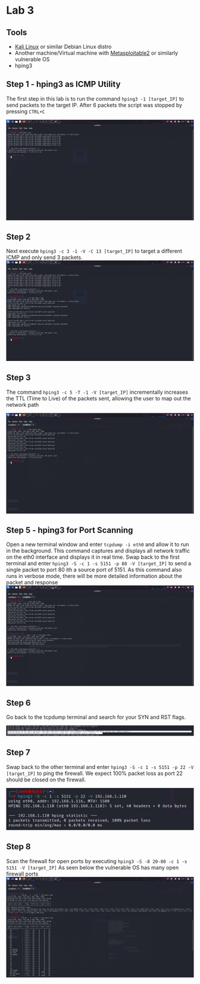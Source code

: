 # Lab 3

## Tools
* [Kali Linux](https://www.kali.org/get-kali/#kali-platforms) or similar Debian Linux distro
* Another machine/Virtual machine with [Metasploitable2](https://sourceforge.net/projects/metasploitable/files/Metasploitable2/) or similarly vulnerable OS 
* hping3


## Step 1 - hping3 as ICMP Utility
The first step in this lab is to run the command `hping3 -1 [target_IP]` to send packets to the target IP. After 6 packets the script was stopped by pressing ```CTRL+C```

![screenshot](img/Screenshot_2024-10-03_08_44_30.png)

## Step 2
Next execute `hping3 -c 3 -1 -V -C 13 [target_IP]` to target a different ICMP and only send 3 packets.
![Screenshot_2024-10-03_08_45_01.png](img/Screenshot_2024-10-03_08_45_01.png)

## Step 3
The command `hping3 -c 5 -T -1 -V [target_IP]` incrementally increases the TTL (Time to Live) of the packets sent, allowing the user to map out the network path

![Screenshot_2024-10-03_08_45_01.png](img/Screenshot_2024-10-03_08_50_06.png)

## Step 5 - hping3 for Port Scanning
Open a new terminal window and enter `tcpdump -i eth0` and allow it to run in the background. This command captures and displays all network traffic on the eth0 interface and displays it in real time.
Swap back to the first terminal and enter `hping3 -S -c 1 -s 5151 -p 80 -V [target_IP]` to send a single packet to port 80 ith a source port of 5151. As this command also runs in verbose mode, there will be more detailed information about the packet and response 
![Screenshot_2024-10-03_08_55_56.png](img/Screenshot_2024-10-03_08_55_56.png)

## Step 6
Go back to the tcpdump terminal and search for your SYN and RST flags.

![Screenshot_2024-10-03_08_55_23.png](img/Screenshot_2024-10-03_08_55_24.png)

## Step 7
Swap back to the other terminal and enter `hping3 -S -c 1 -s 5151 -p 22 -V [target_IP]` to ping the firewall. We expect 100% packet loss as port 22 should be closed on the firewall.

![Screenshot_2024-10-03_08_59_28.png](img/Screenshot_2024-10-03_08_59_28.png)

## Step 8
Scan the firewall for open ports by executing `hping3 -S -8 20-80 -c 1 -s 5151 -V [target_IP]`
As seen below the vulnerable OS has many open firewall ports
![Screenshot_2024-10-03_08_59_28.png](img/Screenshot_2024-10-03_09_01_58.png)
